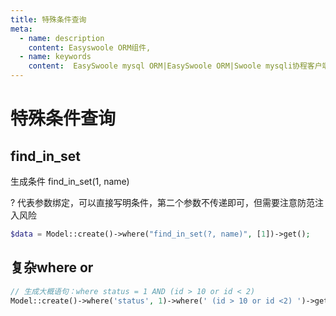 ```yaml
---
title: 特殊条件查询
meta:
  - name: description
    content: Easyswoole ORM组件,
  - name: keywords
    content:  EasySwoole mysql ORM|EasySwoole ORM|Swoole mysqli协程客户端|swoole ORM|查询|特殊sql语句
---
```


# 特殊条件查询

## find_in_set

生成条件  find_in_set(1, name)

? 代表参数绑定，可以直接写明条件，第二个参数不传递即可，但需要注意防范注入风险

```php
$data = Model::create()->where("find_in_set(?, name)", [1])->get();
```

## 复杂where or

```php
// 生成大概语句：where status = 1 AND (id > 10 or id < 2)
Model::create()->where('status', 1)->where(' (id > 10 or id <2) ')->get();
```